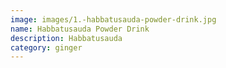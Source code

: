 ```yaml
---
image: images/1.-habbatusauda-powder-drink.jpg
name: Habbatusauda Powder Drink
description: Habbatusauda
category: ginger
---
```

